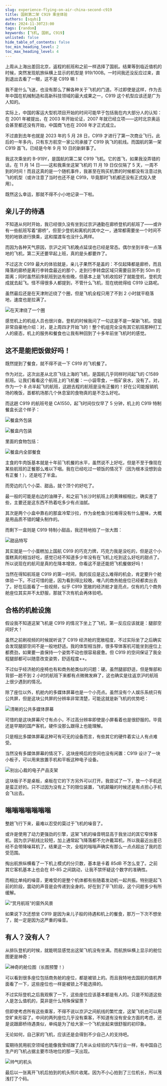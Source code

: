 ```yaml
---
slug: experience-flying-on-air-china-second-c919
title: 国航第二架 C919 乘坐体验
authors: [sqybi]
date: 2024-11-30T23:00
tags: [random]
keywords: [飞机, 国航, C919]
unlisted: false
hide_table_of_contents: false
toc_min_heading_level: 2
toc_max_heading_level: 4
---
```


上周从上海出差回北京，返程的航班和之前一样选择了国航。结果等到临近值机的时候，突然发现航旅纵横上显示的机型是 919/100B。一时间我还没反应过来，直到退出去看了一眼，这不是 C919 嘛！

我不是什么飞迷，也没有那么了解各种关于飞机的门道。不过即使是这样，作为去年中国在机械制造和高新科技领域的最大成果之一，C919 这个机型应该还是广为人知的。

实际上，中国的客运大型机项目开始的时间可能早于包括我在内大部分人的认知：在 2001 年被提出，在 2003 年开始论证，2007 年就已经立项——这时北京奥运会甚至都还没有开始，中国商飞也在 2008 年才正式成立。

不过直到去年也就是 2023 年的 5 月 28 日，C919 才进行了第一次商业飞行。此后的一年多内，只有东方航空一家公司承接了 C919 执飞的航线。而国航的第一架 C919 首飞，已经是今年 9 月 10 日的新鲜事了。

我这次乘坐的 B-919Y，是国航的第二架 C919 飞机。它的首飞，如果我没弄错的话，在 11 月 14 日——这和我乘坐这架飞机的 11 月 19 日仅仅隔了 5 天，一周不到的时间！而且这真的是一个随机事件，我甚至在购买机票的时候都没有注意过执飞的机型（或许注意了当时也还不是 C919，毕竟那时飞机都还没有正式投入使用）。

既然这么幸运，那就不得不小小地记录一下啦。

<!-- truncate -->

## 亲儿子的待遇

不知道从何时开始，我已经很久没有坐到过京沪通勤在廊桥登机的航班了——或许有一些航班写着“廊桥”，但至少登机和离机的其中之一，通常都需要坐一个时间不短的地铁进行换乘，这和摆渡车也没什么两样。

而因为各种天气原因，京沪之间飞机晚点延误也已经是常态。偶尔坐到半夜一点落地的飞机，第二天还要早起上班，真的是头都要炸了。

不过这次 C919 最大的体验就是，亲儿子果然不是盖的：不仅起降都是廊桥，而且降落的廊桥是离行李转盘最近的那个，走到行李转盘区域只需要目测不到 50m 的距离；同时虽然前序航班到达有些晚，但基本上是飞机收拾好了就能登机，登机完成就去起飞。怪不得很多人都提到，不管什么飞机，现在统统得给 C919 让路呢。

虽然最后还是在天津附近绕了个圈，但是飞机全程只用了不到 2 小时就平稳落地，速度也是拉满了。

![在天津绕了一个圈](./assets/route.webp)

感觉机上的机组人员也很兴奋。登机的时候我问了一句这是不是一架新飞机，空姐非常自豪地介绍：对，是上周四才开始飞的！整个机组完全没有其它航班那种打工人的疲态，机上的服务和餐食也让我有种回到了十多年前坐飞机时的感觉。

## 这不是能把饭做好吗！

既然提到了餐食，就不得不说一下 C919 的飞机餐了。

作为对比，这次出差从北京飞往上海的飞机，是国航几乎同样时间起飞的 C1589 航班。让我们看看这个航班上的飞机餐：一小袋零食，一瓶矿泉水，没有了。对，作为一个 8 点半起飞的航班，这趟去程的航班是没有正餐的！好在公司能报销机场的晚饭，首都机场那几个休息室的食物真的是不怎么好吃。

而这趟 C919 的航班号是 CA1550，起飞时间仅仅早了 5 分钟，机上的 C919 特制餐盒长这个样子：

![餐盒外包装](./assets/meal_box_outside.webp)

![餐盒内包装](./assets/meal_box_inside.webp)

里面的食物包括：

![餐盒内全部餐食](./assets/meal.webp)

主食的牛肉饭基本就是十年前飞机餐的水平，虽然说不上好吃，但是不至于像现在某些航班的正餐那么难以下咽。我在已经吃过一顿饭的情况下（因为根本没想到会有正餐！），还是吃了半盒。

而旁边的几个小菜、甜品，就个顶个的好吃了。

最一般的可能是右边的油辣子，和之前飞长沙时航班上的黄辣椒相比，确实差了些，主要还是这东西不热着吃多少有点油腻。

其次是两个小盒中靠右的那盒冷荤沙拉，作为金枪鱼沙拉难得没有什么腥味，大概是用品质不错的罐头制作的。

而剩下一盒则是 C919 特制小甜品，我还特地拍了一张大图：

![甜品特写](./assets/dessert.webp)

其实就是一个小蛋糕加上国航 C919 的巧克力牌，巧克力我是没吃的，但是这个小蛋糕真的相当好吃，感觉已经不知道多少年没有在飞机上吃到这么好吃的甜点了。所以说现在的航司是真的在降本增效，你看这不是还能把飞机餐做好吗！

当然在得知航班是 C919 的第一时间，我的反应是这么难得的机会，肯定要升个舱体验一下。不过可惜的是，因为看到得比较晚，唯八的商务舱座位已经都卖出去了。好在后面看了一些视频，似乎 C919 宽敞的经济舱才是亮点，仅有的几个商务舱座位其实并不太舒服，那就下次有机会再体验吧。

## 合格的机舱设施

假设我不知道这架飞机是 C919 的情况下坐上了飞机，第一反应应该就是：腿部空间好大！

虽然之前刷视频的时候就听说了 C919 经济舱的宽敞程度，不过实际坐了之后确实会发现腿部空间不是一般地舒适。我的体型相当胖，很多窄体客机可能坐到座位上都费劲，如果要一直保持一个姿势不动也很容易疲惫。但 C919 的空间保证了我全程腿部都可以随意改变姿势，舒适程度++。

不过似乎经济舱的座椅也有和商务舱类似的问题：硬。虽然腿部舒适，但是臀部和背部一趟不到 2 小时的航班下来都有点微微发麻了，这也确实是往返京沪的航班上很少遇到的情况。

除了座位以外，机舱内的多媒体屏幕也是一个小亮点。虽然没有个人娱乐系统只有公共屏，但是这块公共屏的分辨率非常清楚，可能这就是新飞机的优势吧：

![清晰的公共多媒体屏幕](./assets/screen.webp)

可惜的是这块屏幕尺寸有点小，不过高分辨率即使是小屏看着也是很舒服的。毕竟还是早期的国产客机，硬件没那么跟得上也能理解。

只是相比多媒体屏幕这种可有可无的设备而言，有些其它的硬件着实让人有点难受。

当然没有多媒体屏幕的情况下，这块座椅后的空间也没有闲置：C919 设计了一块小板子，可以用来放置手机和平板这种电子设备。

![别出心裁的电子产品支架](./assets/phone_stand.webp)

这块板子不是桌板，桌板在它的下方另外可以打开。我尝试了一下，放一个手机还是蛮正好的。只不过因为没有上下的限位装置，飞机颠簸的时候还是有点担心手机会飞出去。

## 嗡嗡嗡嗡嗡嗡嗡

整趟飞行下来，最难以忍受的莫过于飞机的噪音了。

或许是使用了动力更强劲的引擎，这架飞机的噪音明显高于我坐过的其它窄体客机。因为京沪航线比较短，加上通常起飞降落都不允许戴耳机，所以我最近出差已经不会带降噪耳机了。结果这一次，全程的嗡嗡声确实有那么一点点超出了我的忍受范围。

掏出航旅纵横看了一下机上模式的分贝数，基本是卡着 85dB 不怎么变了。之前其它客机基本上也会在 81-85 之间跳动，让我不禁怀疑这个数字的准确性。

而相比单纯的噪音，更难受的是整个机体都有些随着发动机一起共振。特别是起飞前的阶段，震动的声音是会传递到全身的。好在到了平飞阶段，这个问题多少有所缓解。

![“赏月航班”的窗外风景](./assets/night_view.webp)

如果说下次还想坐 C919 是因为亲儿子般的待遇和机上的餐食，那万一下次不想坐了，就一定是因为这严重的噪音。

## 有人？没有人？

从排队登机的时候，就能明显感觉出这架飞机没有坐满。而航旅纵横上显示的舱位图更是神奇：

![神奇的舱位图（长图预警！）](./assets/seats.webp)

可以看到很多座位包括商务舱的座位，都是被锁上的。而且我特地去国航的值机界面看了一下，这些座位也一样是被锁上不能选择的。

不过实际登机之后我观察了一下，这些座位应该基本都是有人的。只是不知道这些人是怎么值机的，莫非是什么特殊保留票？

但即使考虑所有这些乘客，不得不说以京沪之间航线的繁忙度，这架飞机也可以用空旷来形容了。中间的两列座位几乎没有乘客，不知道有没有安全方面的考虑，还是说跟廊桥待遇类似，单纯是为了给大家一个飞机坐起来很舒服的初印象。

无论如何，自己家的飞机，应该还是会得到不少自己人的支持吧。

蛮期待民用航空领域也能像我曾经蹭了几年从业经验的汽车行业一样，有中国自己生产的飞机占据主要市场地位的那一天出现。

![帅气的机头](./assets/plane.webp)

最后以一张离开飞机后拍到的机头照片收尾。因为不小心拍到了三位机长，所以浅浅打了个码。
